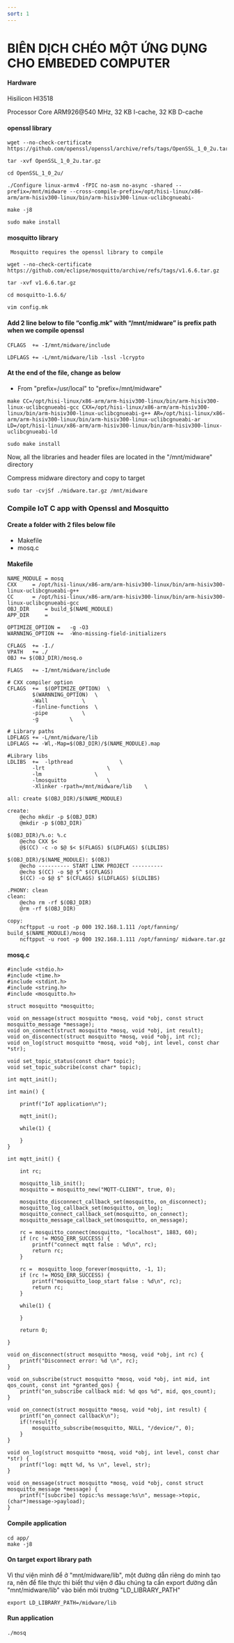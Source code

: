 ```yaml
---
sort: 1
---
```


# BIÊN DỊCH CHÉO MỘT ỨNG DỤNG CHO EMBEDED COMPUTER

#### Hardware

Hisilicon HI3518

Processor Core
ARM926@540 MHz, 32 KB I-cache, 32 KB D-cache

#### openssl library
```shell
wget --no-check-certificate https://github.com/openssl/openssl/archive/refs/tags/OpenSSL_1_0_2u.tar.gz

tar -xvf OpenSSL_1_0_2u.tar.gz

cd OpenSSL_1_0_2u/

./Configure linux-armv4 -fPIC no-asm no-async -shared --prefix=/mnt/midware --cross-compile-prefix=/opt/hisi-linux/x86-arm/arm-hisiv300-linux/bin/arm-hisiv300-linux-uclibcgnueabi-

make -j8

sudo make install
```


#### mosquitto library
```shell
 Mosquitto requires the openssl library to compile
    
wget --no-check-certificate https://github.com/eclipse/mosquitto/archive/refs/tags/v1.6.6.tar.gz

tar -xvf v1.6.6.tar.gz

cd mosquitto-1.6.6/

vim config.mk
```


#### Add 2 line below to file “config.mk” with “/mnt/midware” is prefix path when we compile openssl
```shell
CFLAGS  += -I/mnt/midware/include

LDFLAGS += -L/mnt/midware/lib -lssl -lcrypto
```


#### At the end of the file, change as below

- From "prefix=/usr/local" to "prefix=/mnt/midware"

```shell
make CC=/opt/hisi-linux/x86-arm/arm-hisiv300-linux/bin/arm-hisiv300-linux-uclibcgnueabi-gcc CXX=/opt/hisi-linux/x86-arm/arm-hisiv300-linux/bin/arm-hisiv300-linux-uclibcgnueabi-g++ AR=/opt/hisi-linux/x86-arm/arm-hisiv300-linux/bin/arm-hisiv300-linux-uclibcgnueabi-ar LD=/opt/hisi-linux/x86-arm/arm-hisiv300-linux/bin/arm-hisiv300-linux-uclibcgnueabi-ld

sudo make install
```


Now, all the libraries and header files are located in the "/mnt/midware" directory 

Compress midware directory and copy to target

```shell
sudo tar -cvjSf ./midware.tar.gz /mnt/midware
```

### Compile IoT C app with Openssl and Mosquitto

#### Create a folder with 2 files below file
  
- Makefile
- mosq.c

#### Makefile
```shell
NAME_MODULE	= mosq
CXX		= /opt/hisi-linux/x86-arm/arm-hisiv300-linux/bin/arm-hisiv300-linux-uclibcgnueabi-g++
CC		= /opt/hisi-linux/x86-arm/arm-hisiv300-linux/bin/arm-hisiv300-linux-uclibcgnueabi-gcc
OBJ_DIR		= build_$(NAME_MODULE)
APP_DIR		=

OPTIMIZE_OPTION	=	-g -O3
WARNNING_OPTION	+=	-Wno-missing-field-initializers

CFLAGS	+= -I./
VPATH	+= ./
OBJ += $(OBJ_DIR)/mosq.o

FLAGS	+= -I/mnt/midware/include

# CXX compiler option
CFLAGS	+=	$(OPTIMIZE_OPTION)	\
		$(WARNNING_OPTION)	\
		-Wall			\
		-finline-functions	\
		-pipe			\
		-g			\

# Library paths
LDFLAGS	+= -L/mnt/midware/lib
LDFLAGS	+= -Wl,-Map=$(OBJ_DIR)/$(NAME_MODULE).map

#Library libs
LDLIBS	+=	-lpthread				\
		-lrt					\
		-lm					\
		-lmosquitto				\
		-Xlinker -rpath=/mnt/midware/lib	\

all: create $(OBJ_DIR)/$(NAME_MODULE)

create:
	@echo mkdir -p $(OBJ_DIR)
	@mkdir -p $(OBJ_DIR)

$(OBJ_DIR)/%.o: %.c
	@echo CXX $<
	@$(CC) -c -o $@ $< $(FLAGS) $(LDFLAGS) $(LDLIBS)

$(OBJ_DIR)/$(NAME_MODULE): $(OBJ)
	@echo ---------- START LINK PROJECT ----------
	@echo $(CC) -o $@ $^ $(CFLAGS)
	$(CC) -o $@ $^ $(CFLAGS) $(LDFLAGS) $(LDLIBS)

.PHONY: clean
clean:
	@echo rm -rf $(OBJ_DIR)
	@rm -rf $(OBJ_DIR)

copy:
	ncftpput -u root -p 000 192.168.1.111 /opt/fanning/ build_$(NAME_MODULE)/mosq
	ncftpput -u root -p 000 192.168.1.111 /opt/fanning/ midware.tar.gz
```


#### mosq.c

```shell
#include <stdio.h>
#include <time.h>
#include <stdint.h>
#include <string.h>
#include <mosquitto.h>

struct mosquitto *mosquitto;

void on_message(struct mosquitto *mosq, void *obj, const struct mosquitto_message *message);
void on_connect(struct mosquitto *mosq, void *obj, int result);
void on_disconnect(struct mosquitto *mosq, void *obj, int rc);
void on_log(struct mosquitto *mosq, void *obj, int level, const char *str);

void set_topic_status(const char* topic);
void set_topic_subcribe(const char* topic);

int mqtt_init();

int main() {

	printf("IoT application\n");

	mqtt_init();

	while(1) {

	}
}

int mqtt_init() {

	int rc;

	mosquitto_lib_init();
	mosquitto = mosquitto_new("MQTT-CLIENT", true, 0);

	mosquitto_disconnect_callback_set(mosquitto, on_disconnect);
	mosquitto_log_callback_set(mosquitto, on_log);
	mosquitto_connect_callback_set(mosquitto, on_connect);
	mosquitto_message_callback_set(mosquitto, on_message);

	rc = mosquitto_connect(mosquitto, "localhost", 1883, 60);
	if (rc != MOSQ_ERR_SUCCESS) {
		printf("connect mqtt false : %d\n", rc);
		return rc;
	}

	rc =  mosquitto_loop_forever(mosquitto, -1, 1);
	if (rc != MOSQ_ERR_SUCCESS) {
		printf("mosquitto_loop_start false : %d\n", rc);
		return rc;
	}
	
	while(1) {
	
	}
	
	return 0;

}

void on_disconnect(struct mosquitto *mosq, void *obj, int rc) {
	printf("Disconnect error: %d \n", rc);
}

void on_subscribe(struct mosquitto *mosq, void *obj, int mid, int qos_count, const int *granted_qos) {
	printf("on_subscribe callback mid: %d qos %d", mid, qos_count);
}

void on_connect(struct mosquitto *mosq, void *obj, int result) {
	printf("on_connect callback\n");
	if(!result){
		mosquitto_subscribe(mosquitto, NULL, "/device/", 0);
	}
}

void on_log(struct mosquitto *mosq, void *obj, int level, const char *str) {
	printf("log: mqtt %d, %s \n", level, str);
}

void on_message(struct mosquitto *mosq, void *obj, const struct mosquitto_message *message) {
	printf("[subcribe] topic:%s message:%s\n", message->topic, (char*)message->payload);
}
```


#### Compile application
```shell
cd app/
make -j8
```



#### On target export library path
Vì thư viện mình để ở "mnt/midware/lib", một đường dẫn riêng do mình tạo ra, nên để file thực thi biết thư viện ở đâu chúng ta cần export đường dẫn "mnt/midware/lib" vào biến môi trường "LD_LIBRARY_PATH"


```shell
export LD_LIBRARY_PATH=/midware/lib
```


#### Run application
```shell
./mosq
```
